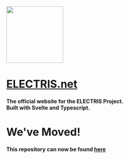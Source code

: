 <img src=".github/Assets/ELECTRIS.png" width=150>

# [ELECTRIS.net](https://electris.net)
#### The official website for the ELECTRIS Project.<br>Built with Svelte and Typescript.

# We've Moved!
#### This repository can now be found [here](https://github.com/The-ELECTRIS-Project/electris.net)
